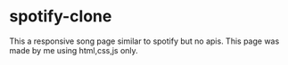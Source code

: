 # spotify-clone

This a responsive song page similar to spotify but no apis. This page was made by me using html,css,js only. 
